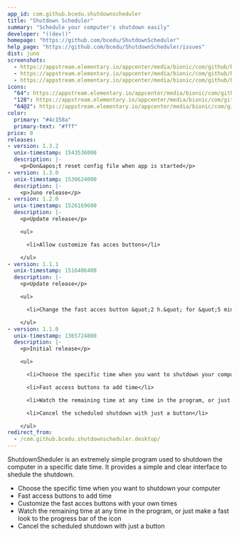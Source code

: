 ```yaml
---
app_id: com.github.bcedu.shutdownscheduler
title: "Shutdown Scheduler"
summary: "Schedule your computer's shutdown easily"
developer: "((dev))"
homepage: "https://github.com/bcedu/ShutdownScheduler"
help_page: "https://github.com/bcedu/ShutdownScheduler/issues"
dist: juno
screenshots:
  - https://appstream.elementary.io/appcenter/media/bionic/com/github/bcedu.shutdownscheduler/FF49F756E04D4DD45F88164DE6C96FAA/screenshots/image-1_orig.png
  - https://appstream.elementary.io/appcenter/media/bionic/com/github/bcedu.shutdownscheduler/FF49F756E04D4DD45F88164DE6C96FAA/screenshots/image-2_orig.png
  - https://appstream.elementary.io/appcenter/media/bionic/com/github/bcedu.shutdownscheduler/FF49F756E04D4DD45F88164DE6C96FAA/screenshots/image-3_orig.png
icons:
  "64": https://appstream.elementary.io/appcenter/media/bionic/com/github/bcedu.shutdownscheduler/FF49F756E04D4DD45F88164DE6C96FAA/icons/64x64/com.github.bcedu.shutdownscheduler_com.github.bcedu.shutdownscheduler.png
  "128": https://appstream.elementary.io/appcenter/media/bionic/com/github/bcedu.shutdownscheduler/FF49F756E04D4DD45F88164DE6C96FAA/icons/128x128/com.github.bcedu.shutdownscheduler_com.github.bcedu.shutdownscheduler.png
  "64@2": https://appstream.elementary.io/appcenter/media/bionic/com/github/bcedu.shutdownscheduler/FF49F756E04D4DD45F88164DE6C96FAA/icons/64x64@2/com.github.bcedu.shutdownscheduler_com.github.bcedu.shutdownscheduler.png
color:
  primary: "#4c158a"
  primary-text: "#fff"
price: 0
releases:
- version: 1.3.2
  unix-timestamp: 1543536000
  description: |-
    <p>Don&apos;t reset config file when app is started</p>
- version: 1.3.0
  unix-timestamp: 1536624000
  description: |-
    <p>Juno release</p>
- version: 1.2.0
  unix-timestamp: 1526169600
  description: |-
    <p>Update release</p>

    <ul>

      <li>Allow customize fas acces buttons</li>

    </ul>
- version: 1.1.1
  unix-timestamp: 1516406400
  description: |-
    <p>Update release</p>

    <ul>

      <li>Change the fast acces button &quot;2 h.&quot; for &quot;5 min.&quot;</li>

    </ul>
- version: 1.1.0
  unix-timestamp: 1365724800
  description: |-
    <p>Initial release</p>

    <ul>

      <li>Choose the specific time when you want to shutdown your computer</li>

      <li>Fast access buttons to add time</li>

      <li>Watch the remaining time at any time in the program, or just make a fast look to the progress bar of the icon</li>

      <li>Cancel the scheduled shutdown with just a button</li>

    </ul>
redirect_from:
  - /com.github.bcedu.shutdownscheduler.desktop/
---
```


<p>ShutdownSheduler is an extremely simple program used to shutdown the computer in a specific date time. It provides a simple and clear interface to shedule the shutdown.</p>
<ul>
  <li>Choose the specific time when you want to shutdown your computer</li>
  <li>Fast access buttons to add time</li>
  <li>Customize the fast acces buttons with your own times</li>
  <li>Watch the remaining time at any time in the program, or just make a fast look to the progress bar of the icon</li>
  <li>Cancel the scheduled shutdown with just a button</li>
</ul>